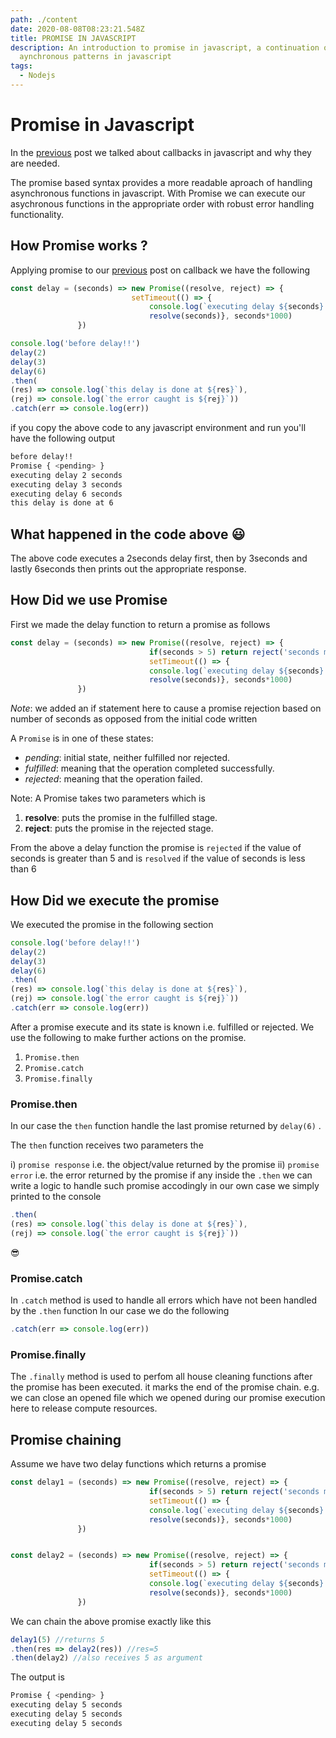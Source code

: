 ```yaml
---
path: ./content
date: 2020-08-08T08:23:21.548Z
title: PROMISE IN JAVASCRIPT
description: An introduction to promise in javascript, a continuation of
  aynchronous patterns in javascript
tags:
  - Nodejs
---
```

# Promise in Javascript

In the [previous]([https://korey.ml/callbacks-in-javascript/](https://korey.ml/callbacks-in-javascript/)) post we talked about callbacks in javascript and why they are needed.

The promise based syntax provides a more readable aproach of handling asynchronous functions in javascript.
With Promise we can execute our asychronous functions in the appropriate order with robust error handling functionality.

## How  Promise works ?

Applying promise to our   [previous]([https://korey.ml/callbacks-in-javascript/](https://korey.ml/callbacks-in-javascript/)) post on callback we have the following
```javascript
const delay = (seconds) => new Promise((resolve, reject) => {
						   setTimeout(() => {
							   console.log(`executing delay ${seconds} seconds`)
							   resolve(seconds)}, seconds*1000)
			   })

console.log('before delay!!')
delay(2)
delay(3)
delay(6)
.then(
(res) => console.log(`this delay is done at ${res}`),
(rej) => console.log(`the error caught is ${rej}`))
.catch(err => console.log(err))
```

if you copy the above code to any javascript environment and run you'll have the following output

```bash
before delay!!
Promise { <pending> }
executing delay 2 seconds
executing delay 3 seconds
executing delay 6 seconds
this delay is done at 6
```

## What happened in the code above :smiley:

The above code executes a 2seconds delay first, then by 3seconds and lastly 6seconds then prints out the appropriate response.

## How Did we use Promise 
First we made the delay function to return a promise as follows
```javascript
const delay = (seconds) => new Promise((resolve, reject) => {
                               if(seconds > 5) return reject('seconds more than 5')
							   setTimeout(() => {
							   console.log(`executing delay ${seconds} seconds`)
							   resolve(seconds)}, seconds*1000)
			   })
```
_Note_: we added an if statement here to cause a promise rejection based on number of seconds as opposed from the initial code written

A  `Promise`  is in one of these states:

-   _pending_: initial state, neither fulfilled nor rejected.
-   _fulfilled_: meaning that the operation completed successfully.
-   _rejected_: meaning that the operation failed.

Note: A Promise takes two parameters which is 
1. **resolve**: puts the promise in the fulfilled stage.
2.  **reject**:  puts the promise in the rejected stage.

From the above a delay function the promise is `rejected` if the value of seconds is greater than 5 and is `resolved` if the value of seconds is less than 6

## How Did we execute the promise

We executed the promise in the following section
```javascript
console.log('before delay!!')
delay(2)
delay(3)
delay(6)
.then(
(res) => console.log(`this delay is done at ${res}`),
(rej) => console.log(`the error caught is ${rej}`))
.catch(err => console.log(err))
```

After  a promise execute and its state is known i.e. fulfilled or rejected. We use the following to make further actions on the promise.

1. `Promise.then`
2. `Promise.catch`
3. `Promise.finally`

### Promise.then
In our case the  `then` function handle the last promise returned by `delay(6)` . 

The `then` function receives two parameters the

i) `promise response` i.e. the object/value returned by the promise
ii) `promise error`  i.e. the error returned by the promise if any
inside the `.then` we can write a logic to handle such promise accodingly in our own case we simply printed to the console

```javascript
.then(
(res) => console.log(`this delay is done at ${res}`),
(rej) => console.log(`the error caught is ${rej}`))
```
:sunglasses:

### Promise.catch

In `.catch` method is used to handle all errors which have not been handled by the `.then` function
In our case we do the following
```javascript
.catch(err => console.log(err))
```
### Promise.finally
The `.finally` method is used to perfom all house cleaning functions after the promise has been executed. it marks the end of the promise chain.
e.g. we can close an opened file which we opened during our promise execution here to release compute resources.

## Promise chaining

 Assume we have two delay functions which returns a promise
```javascript
const delay1 = (seconds) => new Promise((resolve, reject) => {
                               if(seconds > 5) return reject('seconds more than 5')
							   setTimeout(() => {
							   console.log(`executing delay ${seconds} seconds`)
							   resolve(seconds)}, seconds*1000)
			   })


const delay2 = (seconds) => new Promise((resolve, reject) => {
                               if(seconds > 5) return reject('seconds more than 5')
							   setTimeout(() => {
							   console.log(`executing delay ${seconds} seconds`)
							   resolve(seconds)}, seconds*1000)
			   })

```

We can chain the above promise exactly like this 
```javascript
delay1(5) //returns 5
.then(res => delay2(res)) //res=5
.then(delay2) //also receives 5 as argument
```
The output is

```bash
Promise { <pending> }
executing delay 5 seconds
executing delay 5 seconds
executing delay 5 seconds
```

